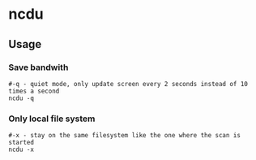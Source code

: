 # ncdu

## Usage

### Save bandwith

```
#-q - quiet mode, only update screen every 2 seconds instead of 10 times a second
ncdu -q
```

### Only local file system

```
#-x - stay on the same filesystem like the one where the scan is started
ncdu -x
```

